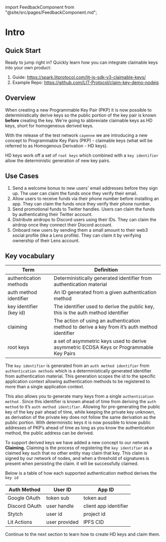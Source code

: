 import FeedbackComponent from "@site/src/pages/FeedbackComponent.md";

# Intro

## Quick Start

Ready to jump right in? Quickly learn how you can integrate claimable keys into your own product:

1. Guide: https://spark.litprotocol.com/lit-js-sdk-v3-claimable-keys/
4. Example Repo: https://github.com/LIT-Protocol/claim-key-demo-nodejs

## Overview

When creating a new Programmable Key Pair (PKP) it is now possible to deterministically derive keys so the public portion of the key pair is known **before** creating the key. We're going to abbreviate claimable keys as HD keys, short for homogeneous derived keys. 

With the release of the test network `cayenne` we are introducing a new concept to Programmable Key Pairs (PKP) - claimable keys (what will be referred to as Homogenous Derivation - HD keys).

HD keys work off a set of `root keys` which combined with a `key identifier` allow the deterministic generation of new key pairs.

## Use Cases
1. Send a welcome bonus to new users' email addresses before they sign up. The user can claim the funds once they verify their email.
2. Allow users to receive funds via their phone number before installing an app. They can claim the funds once they verify their phone number.
3. Send promotional funds to Twitter handles. Users can claim the funds by authenticating their Twitter account.
4. Distribute airdrops to Discord users using their IDs. They can claim the airdrop once they connect their Discord account.
5. Onboard new users by sending them a small amount to their web3 social profile (like a Lens profile). They can claim it by verifying ownership of their Lens account.

## Key vocabulary 

| Term | Definition |
| --- | --- |
| authentication methods | Deterministically generated identifier from authentication material |
| auth method identifier | An ID generated from a given authentication method |
| key identifier (key id) | The identifier used to derive the public key, this is the auth method identifier |
| claiming | The action of using an authentication method to derive a key from it’s auth method identifier |
| root keys | a set of asymmetric keys used to derive asymmetric ECDSA Keys or Programmable Key Pairs |

The `key identifier` is generated from an `auth method identifier`  from `authentication methods` which is a deterministically generated identifier from authentication material. This generation scopes the id to the specific application context allowing authentication methods to be registered to more than a single application context. 

This also allows you to generate many keys from a single `authentication method` . Since this identifier is known ahead of time from deriving the  `auth method` to it’s `auth method identifier`.  Allowing for pre-generating the public key of the key pair ahead of time, while keeping the private key unknown, as derivation of the private key does not follow the same derivation as the public portion. 
With deterministic keys it is now possible to know public addresses of PKP’s ahead of time as long as you know the authentication method, the public address can be derived. 

To support derived keys we have added a new concept to our network **Claiming.**  Claiming is the process of registering the `key identifier` as a claimed key such that no other entity may claim that key.  This claim is signed by our network of nodes, and when a threshold of signatures is present when persisting the claim. it will be successfully claimed.


Below is a table of how each supported authentication method derives the `key id`

| Auth Method | User ID | App ID |
| --- | --- | --- |
| Google OAuth | token sub | token aud |
| Discord OAuth | user handle | client app identifier |
| Stytch | user id | project id |
| Lit Actions | user provided | IPFS CID |


Continue to the next section to learn how to create HD keys and claim them.

<FeedbackComponent/>
